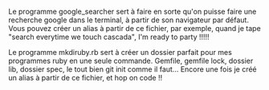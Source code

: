 Le programme google_searcher sert à faire en sorte qu'on puisse faire une recherche google dans le terminal, à partir de son navigateur par défaut. Vous pouvez créer un alias à partir de ce fichier, par exemple, quand je tape "search everytime we touch cascada", I'm ready to party !!!!!

Le programme mkdiruby.rb sert à créer un dossier parfait pour mes programmes ruby en une seule commande. Gemfile, gemfile lock, dossier lib, dossier spec, le tout bien git init comme il faut... Encore une fois je créé un alias à partir de ce fichier, et hop on code !!